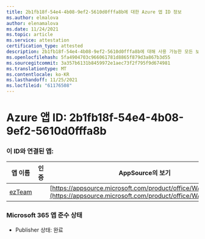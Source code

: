 ```yaml
---
title: 2b1fb18f-54e4-4b08-9ef2-5610d0fffa8b에 대한 Azure 앱 ID 정보
ms.author: elmalova
author: elenamalova
ms.date: 11/24/2021
ms.topic: article
ms.service: attestation
certification_type: attested
description: 2b1fb18f-54e4-4b08-9ef2-5610d0fffa8b에 대해 사용 가능한 모든 보안 및 규정 준수 정보입니다.
ms.openlocfilehash: 5fa4904703c966061781d8865f879d3a867b3d55
ms.sourcegitcommit: 3a357b6131b8459972e1aec73f2f795f9d674981
ms.translationtype: MT
ms.contentlocale: ko-KR
ms.lasthandoff: 11/25/2021
ms.locfileid: "61176508"
---
```

# <a name="azure-app-id-2b1fb18f-54e4-4b08-9ef2-5610d0fffa8b"></a>Azure 앱 ID: 2b1fb18f-54e4-4b08-9ef2-5610d0fffa8b


### <a name="apps-associated-with-this-id"></a>이 ID와 연결된 앱:
| **앱 이름** | **인증** | **AppSource의 보기** |
|--------------|---------------|-----------------------|
| [ezTeam](https://docs.microsoft.com/microsoft-365-app-certification/forward/WA200002546) |  | [https://appsource.microsoft.com/product/office/WA200002546](https://appsource.microsoft.com/product/office/WA200002546) |

### <a name="microsoft-365-app-compliance-status"></a>Microsoft 365 앱 준수 상태
- Publisher 상태: 완료
